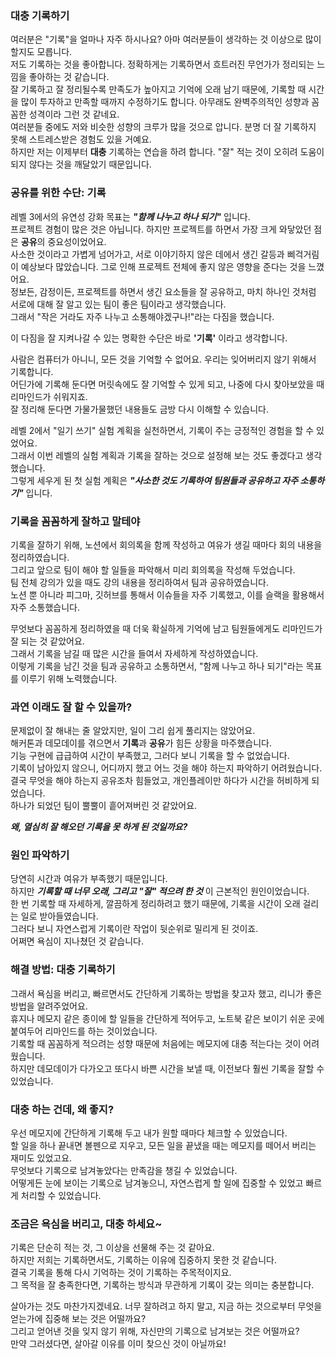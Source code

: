 ### 대충 기록하기

여러분은 "기록"을 얼마나 자주 하시나요? 아마 여러분들이 생각하는 것 이상으로 많이 할지도 모릅니다.  
저도 기록하는 것을 좋아합니다. 정확하게는 기록하면서 흐트러진 무언가가 정리되는 느낌을 좋아하는 것 같습니다.  
잘 기록하고 잘 정리될수록 만족도가 높아지고 기억에 오래 남기 때문에, 기록할 때 시간을 많이 투자하고 만족할 때까지 수정하기도 합니다. 아무래도 완벽주의적인 성향과 꼼꼼한 성격이라 그런 것 같네요.  
여러분들 중에도 저와 비슷한 성향의 크루가 많을 것으로 압니다. 분명 더 잘 기록하지 못해 스트레스받은 경험도 있을 거예요.  
하지만 저는 이제부터 **대충** 기록하는 연습을 하려 합니다. "잘" 적는 것이 오히려 도움이 되지 않다는 것을 깨달았기 때문입니다.  

### 공유를 위한 수단: 기록

레벨 3에서의 유연성 강화 목표는 **_"함께 나누고 하나 되기"_** 입니다.  
프로젝트 경험이 많은 것은 아닙니다. 하지만 프로젝트를 하면서 가장 크게 와닿았던 점은 **공유**의 중요성이었어요.  
사소한 것이라고 가볍게 넘어가고, 서로 이야기하지 않은 데에서 생긴 갈등과 삐걱거림이 예상보다 많았습니다. 그로 인해 프로젝트 전체에 좋지 않은 영향을 준다는 것을 느꼈어요.  
정보든, 감정이든, 프로젝트를 하면서 생긴 요소들을 잘 공유하고, 마치 하나인 것처럼 서로에 대해 잘 알고 있는 팀이 좋은 팀이라고 생각했습니다.  
그래서 "작은 거라도 자주 나누고 소통해야겠구나!"라는 다짐을 했습니다.  

이 다짐을 잘 지켜나갈 수 있는 명확한 수단은 바로 **'기록'** 이라고 생각합니다.

사람은 컴퓨터가 아니니, 모든 것을 기억할 수 없어요. 우리는 잊어버리지 않기 위해서 기록합니다.  
어딘가에 기록해 둔다면 머릿속에도 잘 기억할 수 있게 되고, 나중에 다시 찾아보았을 때 리마인드가 쉬워지죠.  
잘 정리해 둔다면 가물가물했던 내용들도 금방 다시 이해할 수 있습니다.  

레벨 2에서 "일기 쓰기" 실험 계획을 실천하면서, 기록이 주는 긍정적인 경험을 할 수 있었어요.  
그래서 이번 레벨의 실험 계획과 기록을 잘하는 것으로 설정해 보는 것도 좋겠다고 생각했습니다.  
그렇게 세우게 된 첫 실험 계획은 **_"사소한 것도 기록하여 팀원들과 공유하고 자주 소통하기"_** 입니다.

### 기록을 꼼꼼하게 잘하고 말테야

기록을 잘하기 위해, 노션에서 회의록을 함께 작성하고 여유가 생길 때마다 회의 내용을 정리하였습니다.  
그리고 앞으로 팀이 해야 할 일들을 파악해서 미리 회의록을 작성해 두었습니다.  
팀 전체 강의가 있을 때도 강의 내용을 정리하여서 팀과 공유하였습니다.  
노션 뿐 아니라 피그마, 깃허브를 통해서 이슈들을 자주 기록했고, 이를 슬랙을 활용해서 자주 소통했습니다.  

무엇보다 꼼꼼하게 정리하였을 때 더욱 확실하게 기억에 남고 팀원들에게도 리마인드가 잘 되는 것 같았어요.  
그래서 기록을 남길 때 많은 시간을 들여서 자세하게 작성하였습니다.  
이렇게 기록을 남긴 것을 팀과 공유하고 소통하면서, "함께 나누고 하나 되기"라는 목표를 이루기 위해 노력했습니다.

### 과연 이래도 잘 할 수 있을까?

문제없이 잘 해내는 줄 알았지만, 일이 그리 쉽게 풀리지는 않았어요.  
해커톤과 데모데이를 겪으면서 **기록**과 **공유**가 힘든 상황을 마주했습니다.  
기능 구현에 급급하여 시간이 부족했고, 그러다 보니 기록을 할 수 없었습니다.  
기록이 남아있지 않으니, 어디까지 했고 어느 것을 해야 하는지 파악하기 어려웠습니다.  
결국 무엇을 해야 하는지 공유조차 힘들었고, 개인플레이만 하다가 시간을 허비하게 되었습니다.  
하나가 되었던 팀이 뿔뿔이 흩어져버린 것 같았어요.  

**_왜, 열심히 잘 해오던 기록을 못 하게 된 것일까요?_**

### 원인 파악하기

당연히 시간과 여유가 부족했기 때문입니다.  
하지만 **_기록할 때 너무 오래, 그리고 "잘" 적으려 한 것_** 이 근본적인 원인이었습니다.  
한 번 기록할 때 자세하게, 깔끔하게 정리하려고 했기 때문에, 기록을 시간이 오래 걸리는 일로 받아들였습니다.  
그러다 보니 자연스럽게 기록이란 작업이 뒷순위로 밀리게 된 것이죠.  
어쩌면 욕심이 지나쳤던 것 같습니다.  

### 해결 방법: 대충 기록하기

그래서 욕심을 버리고, 빠르면서도 간단하게 기록하는 방법을 찾고자 했고, 리니가 좋은 방법을 알려주었어요.  
휴지나 메모지 같은 종이에 할 일들을 간단하게 적어두고, 노트북 같은 보이기 쉬운 곳에 붙여두어 리마인드를 하는 것이었습니다.  
기록할 때 꼼꼼하게 적으려는 성향 때문에 처음에는 메모지에 대충 적는다는 것이 어려웠습니다.  
하지만 데모데이가 다가오고 또다시 바쁜 시간을 보낼 때, 이전보다 훨씬 기록을 잘할 수 있었습니다.  

### 대충 하는 건데, 왜 좋지?

우선 메모지에 간단하게 기록해 두고 내가 원할 때마다 체크할 수 있었습니다.  
할 일을 하나 끝내면 볼펜으로 지우고, 모든 일을 끝냈을 때는 메모지를 떼어서 버리는 재미도 있었고요.  
무엇보다 기록으로 남겨놓았다는 만족감을 챙길 수 있었습니다.  
어떻게든 눈에 보이는 기록으로 남겨놓으니, 자연스럽게 할 일에 집중할 수 있었고 빠르게 처리할 수 있었습니다.  

### 조금은 욕심을 버리고, 대충 하세요~

기록은 단순히 적는 것, 그 이상을 선물해 주는 것 같아요.  
하지만 저희는 기록하면서도, 기록하는 이유에 집중하지 못한 것 같습니다.  
결국 기록을 통해 다시 기억하는 것이 기록하는 주목적이지요.  
그 목적을 잘 충족한다면, 기록하는 방식과 무관하게 기록이 갖는 의미는 충분합니다.  

살아가는 것도 마찬가지겠네요. 너무 잘하려고 하지 말고, 지금 하는 것으로부터 무엇을 얻는가에 집중해 보는 것은 어떨까요?  
그리고 얻어낸 것을 잊지 않기 위해, 자신만의 기록으로 남겨보는 것은 어떨까요?  
만약 그러셨다면, 살아갈 이유를 이미 찾으신 것이 아닐까요!  
